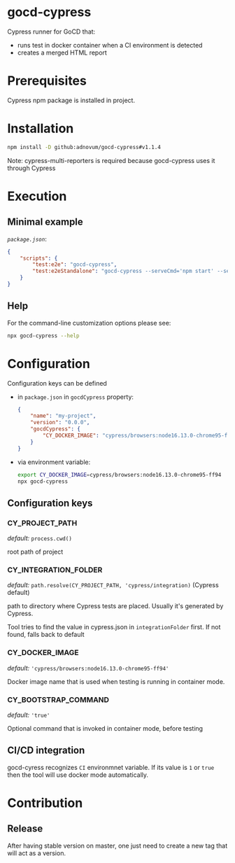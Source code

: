 
# gocd-cypress

Cypress runner for GoCD that:
- runs test in docker container when a CI environment is detected
- creates a merged HTML report

# Prerequisites

Cypress npm package is installed in project.

# Installation

```bash
npm install -D github:adnovum/gocd-cypress#v1.1.4
```

Note: cypress-multi-reporters is required because gocd-cypress uses it through Cypress

# Execution

## Minimal example

*`package.json`*:
```json
{
    "scripts": {
        "test:e2e": "gocd-cypress",
        "test:e2eStandalone": "gocd-cypress --serveCmd='npm start' --serveHost=http://localhost:4200"
    }
}
```

## Help

For the command-line customization options please see:

```bash
npx gocd-cypress --help
```

# Configuration

Configuration keys can be defined
 - in `package.json` in `gocdCypress` property:
   ```json
   {
       "name": "my-project",
       "version": "0.0.0",
       "gocdCypress": {
           "CY_DOCKER_IMAGE": "cypress/browsers:node16.13.0-chrome95-ff94"
       }
   }
   ```
 - via environment variable:
   ```bash
   export CY_DOCKER_IMAGE=cypress/browsers:node16.13.0-chrome95-ff94
   npx gocd-cypress
   ```

## Configuration keys

### CY_PROJECT_PATH

*default:* `process.cwd()`

root path of project

### CY_INTEGRATION_FOLDER

*default:* `path.resolve(CY_PROJECT_PATH, 'cypress/integration)` (Cypress default)

path to directory where Cypress tests are placed. Usually it's generated by Cypress.

Tool tries to find the value in cypress.json in `integrationFolder` first. If not found, falls back to default

### CY_DOCKER_IMAGE

*default:* `'cypress/browsers:node16.13.0-chrome95-ff94'`

Docker image name that is used when testing is running in container mode.

### CY_BOOTSTRAP_COMMAND

*default:* `'true'`

Optional command that is invoked in container mode, before testing

## CI/CD integration

gocd-cyress recognizes `CI` environmnet variable. If its value is `1` or `true` then the tool will use docker mode automatically.

# Contribution

## Release

After having stable version on master, one just need to create a new tag that will act as a version.
